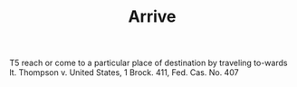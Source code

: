---
title: Arrive
letter: A
permalink: "/definitions/arrive.html"
body: T5 reach or come to a particular place of destination by traveling to-wards
  lt. Thompson v. United States, 1 Brock. 411, Fed. Cas. No. 407
published_at: '2018-07-07'
source: Black's Law Dictionary
layout: post
---